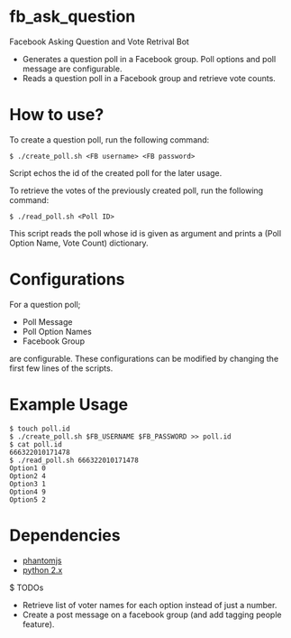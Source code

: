 # fb_ask_question
Facebook Asking Question and Vote Retrival Bot

- Generates a question poll in a Facebook group. Poll options and poll message are configurable.
- Reads a question poll in a Facebook group and retrieve vote counts.

# How to use?

To create a question poll, run the following command:
```
$ ./create_poll.sh <FB username> <FB password>
```

Script echos the id of the created poll for the later usage.

To retrieve the votes of the previously created poll, run the following command:
```
$ ./read_poll.sh <Poll ID>
```
This script reads the poll whose id is given as argument and prints a (Poll Option Name, Vote Count) dictionary.

# Configurations

For a question poll;
- Poll Message
- Poll Option Names
- Facebook Group 

are configurable. These configurations can be modified by changing the first few lines of the scripts.

# Example Usage

```
$ touch poll.id
$ ./create_poll.sh $FB_USERNAME $FB_PASSWORD >> poll.id
$ cat poll.id
666322010171478
$ ./read_poll.sh 666322010171478
Option1 0
Option2 4
Option3 1
Option4 9
Option5 2
```

# Dependencies

- [phantomjs](http://phantomjs.org/)
- [python 2.x](https://www.python.org/)

$ TODOs

- Retrieve list of voter names for each option instead of just a number.
- Create a post message on a facebook group (and add tagging people feature).



